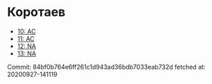 # Коротаев
- [10: AC](10.md)
- [11: AC](11.md)
- [12: NA](12.md)
- [13: NA](13.md)

Commit: 84bf0b764e6ff261c1d943ad36bdb7033eab732d
 fetched at: 20200927-141119
